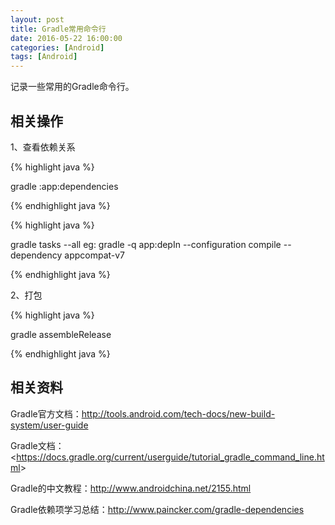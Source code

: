 ```yaml
---
layout: post
title: Gradle常用命令行
date: 2016-05-22 16:00:00
categories: [Android]
tags: [Android]
---
```


记录一些常用的Gradle命令行。
<!--more-->

##  相关操作

1、查看依赖关系 

{% highlight java %}

gradle :app:dependencies

{% endhighlight java %}

{% highlight java %}

gradle tasks --all
eg: gradle -q app:depIn --configuration compile --dependency appcompat-v7

{% endhighlight java %}


2、打包 

{% highlight java %}

gradle assembleRelease

{% endhighlight java %}

##  相关资料

Gradle官方文档：<http://tools.android.com/tech-docs/new-build-system/user-guide>

Gradle文档：<<https://docs.gradle.org/current/userguide/tutorial_gradle_command_line.html>>

Gradle的中文教程：<http://www.androidchina.net/2155.html>

Gradle依赖项学习总结：<http://www.paincker.com/gradle-dependencies>